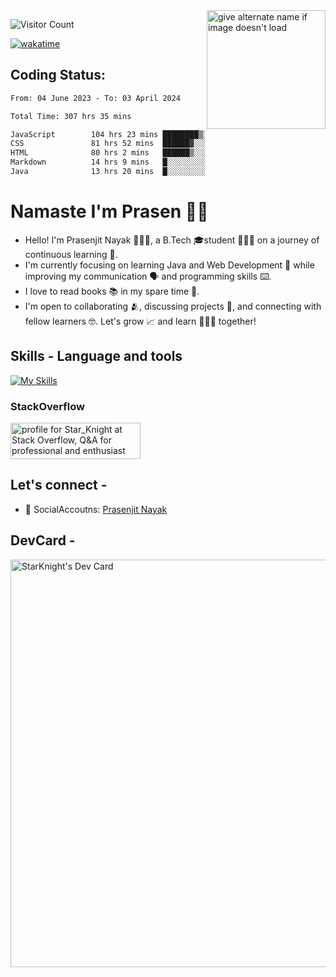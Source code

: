 <img src="https://github.com/StarKnightt/StarKnightt/assets/92244026/88aa0fff-389b-4d45-9724-6f6e8a58526c" alt="give alternate name if image doesn't load" align="right" width="190">
<div>

![Visitor Count](https://profile-counter.glitch.me/StarKnightt/count.svg)




[![wakatime](https://wakatime.com/badge/user/d27d27da-dc32-4c1b-a703-f654f4050105.svg)](https://wakatime.com/@d27d27da-dc32-4c1b-a703-f654f405010)



</div>  

## Coding Status: 
<!--START_SECTION:waka-->

```txt
From: 04 June 2023 - To: 03 April 2024

Total Time: 307 hrs 35 mins

JavaScript        104 hrs 23 mins ████████▒░░░░░░░░░░░░░░░░   33.86 %
CSS               81 hrs 52 mins  ██████▓░░░░░░░░░░░░░░░░░░   26.56 %
HTML              80 hrs 2 mins   ██████▒░░░░░░░░░░░░░░░░░░   25.97 %
Markdown          14 hrs 9 mins   █░░░░░░░░░░░░░░░░░░░░░░░░   04.59 %
Java              13 hrs 20 mins  █░░░░░░░░░░░░░░░░░░░░░░░░   04.33 %
```

<!--END_SECTION:waka-->

# Namaste I'm Prasen 🙏🏻
- Hello! I'm Prasenjit Nayak 👨🏻‍💻, a B.Tech 🎓student 👨🏻‍🎓 on a journey of continuous learning 📑.
- I'm currently focusing on learning Java and Web Development 🍵 while improving my communication 🗣️ and programming skills ⌨️. 
- I love to read books 📚 in my spare time 🪹.
- I'm open to collaborating 🫂, discussing projects 📒, and connecting with fellow learners 🤓. Let's grow 📈 and learn 🙎🏻‍♂️ together!

## Skills - Language and tools
[![My Skills](https://skillicons.dev/icons?i=html,css,javascript,nodejs,expressjs,pug,git,github,vscode,linux,discord&theme=light)](https://skillicons.dev)
<!--social stats -->

### StackOverflow
<a href="https://stackoverflow.com/users/22008549/star-knight"><img src="https://stackoverflow.com/users/flair/22008549.png" width="208" height="58" alt="profile for Star_Knight at Stack Overflow, Q&amp;A for professional and enthusiast programmers" title="profile for Star_Knight at Stack Overflow, Q&amp;A for professional and enthusiast programmers"></a>


## Let's connect -
- 💼 SocialAccoutns: [Prasenjit Nayak](https://www.biodrop.io/StarKnightt)


## DevCard -

<a href="https://app.daily.dev/star_knight___"><img src="https://api.daily.dev/devcards/v2/JeHPFXkQbNoEEkkHQxG3Q.png?type=wide&r=d71" width="652" alt="StarKnight's Dev Card"/></a>
<!-- End of the README files :) --!>
